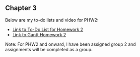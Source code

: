 ## Chapter 3
Below are my to-do lists and video for PHW2:
* [Link to To-Do List for Homework 2](https://cuny-my.sharepoint.com/:x:/g/personal/heidi_lunavicuna21_qmail_cuny_edu/EfdKVL2-kblJqzK72GZSVmcBfZ52y_UKMvidY1UcjacLEA?e=5pO4Ga)
* [Link to Gantt Homework 2](https://cuny-my.sharepoint.com/:x:/g/personal/heidi_lunavicuna21_qmail_cuny_edu/EbtUFRneT-NDhXl4F6_yrXQBoVyNF7wAH9LJxI9Ze2VSyQ?e=ecRon0)

Note: For PHW2 and onward, I have been assigned group 2 and assignments will be completed as a group.

